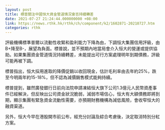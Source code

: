 ```yaml
---
layout: post
title: 標普關注中國恒大資金管道情況會否持續轉差
date: 2021-07-27 21:24:44.000000000 +08:00
link: https://news.rthk.hk/rthk/ch/component/k2/1602871-20210727.htm
categories: rthk
---
```


評級機構標準普爾以流動性收緊和盈利能力下降為由，下調恒大集團信用評級，由B+降至B-，展望為負面。標普說，並不預期內地當局會介入恒大的營運或提供協助。如果集團資金管道情況持續轉差，未能提出可行方案處理明年到期債務，評級可能再被下調。

標普指出，恒大採用進取的降價促銷以收回現金，估計毛利率由去年約25%，跌至今明兩年約15-18%，但不認為減價銷售模式能夠持續。

標普提到，雖然廣發銀行日前向法院申請凍結恒大旗下公司1.3億元人民幣資產事件已經解決，但反映出公司資金狀況脆弱，減弱市場信心，恒大有大額債務即將到期，顯示集團有緊急資金流動性需要，亦預期財務機構為減低風險，會收窄恒大的融資渠道。

另外，恒大今早在港股開市前公布，經充分討論及綜合考慮後，決定取消特別分紅方案。
